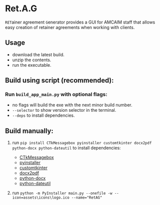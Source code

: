 # Ret.A.G
`RET`ainer `A`greement `G`enerator provides a GUI for AMCAIM staff that allows easy creation of retainer agreements when working with clients.

## Usage
- download the latest build.
- unzip the contents.
- run the executable.

## Build using script (recommended):
### Run `build_app_main.py` with optional flags:
- no flags will build the exe with the next minor build number.
- `--selector` to show version selector in the terminal.
- `--deps` to install dependencies.

## Build manually:
1. run ```pip install CTkMessagebox pyinstaller customtkinter docx2pdf python-docx python-dateutil``` to install dependencies:
    - [CTkMessagebox](https://pypi.org/project/CTkMessagebox/)
    - [pyinstaller](https://pypi.org/project/pyinstaller/)
    - [customtkinter](https://pypi.org/project/customtkinter/)
    - [docx2pdf](https://pypi.org/project/docx2pdf/)
    - [python-docx](https://pypi.org/project/python-docx/)
    - [python-dateutil](https://pypi.org/project/python-dateutil/)

2. run ```python -m PyInstaller main.py --onefile -w --icon=assets\icons\logo.ico --name="RetAG"```
